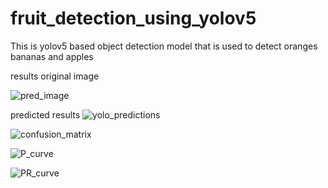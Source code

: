 # fruit_detection_using_yolov5

This is yolov5 based object detection model that is used to detect oranges bananas and apples

results
original image 

![pred_image](https://github.com/user-attachments/assets/85808825-cbeb-4833-a5e9-05193109f9e9)

predicted results
![yolo_predictions](https://github.com/user-attachments/assets/e83014c4-dac6-413a-aa43-8ad6ee636866)


![confusion_matrix](https://github.com/user-attachments/assets/db516d9c-6062-409c-9472-46bbc5b82778)

![P_curve](https://github.com/user-attachments/assets/ffdb08de-c0c8-4757-a2ec-f0702da008e4)

![PR_curve](https://github.com/user-attachments/assets/a4d134ed-9534-42e5-9919-a3505c6a5b52)
